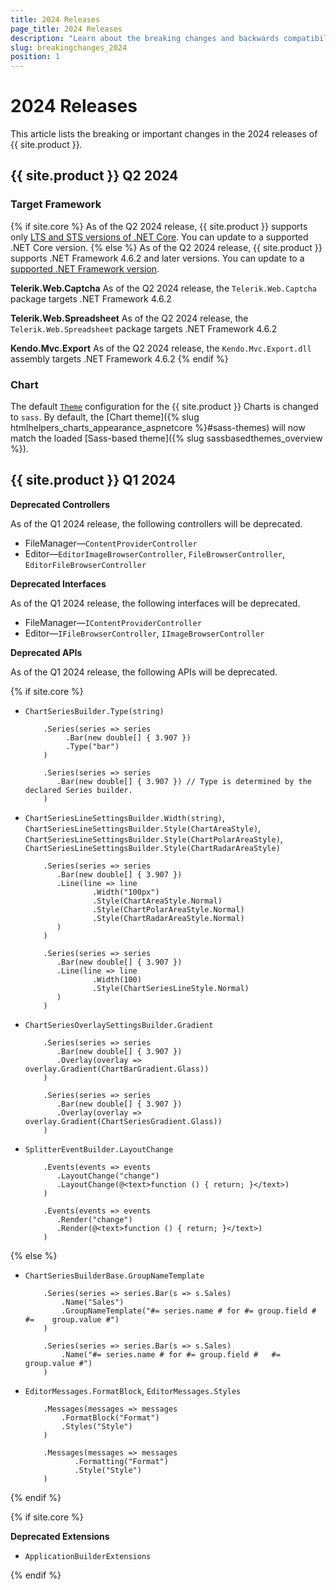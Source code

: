 ```yaml
---
title: 2024 Releases
page_title: 2024 Releases
description: "Learn about the breaking changes and backwards compatibility released by {{ site.product }} in 2024."
slug: breakingchanges_2024
position: 1
---
```


# 2024 Releases

This article lists the breaking or important changes in the 2024 releases of {{ site.product }}.

## {{ site.product }} Q2 2024

### Target Framework

{% if site.core %}
As of the Q2 2024 release, {{ site.product }} supports only [LTS and STS versions of .NET Core](https://dotnet.microsoft.com/en-us/platform/support/policy/dotnet-core#lifecycle). You can update to a supported .NET Core version.
{% else %}
As of the Q2 2024 release, {{ site.product }} supports .NET Framework 4.6.2 and later versions. You can update to a [supported .NET Framework version](https://learn.microsoft.com/en-us/lifecycle/products/microsoft-net-framework).

**Telerik.Web.Captcha**
As of the Q2 2024 release, the `Telerik.Web.Captcha` package targets .NET Framework 4.6.2

**Telerik.Web.Spreadsheet**
As of the Q2 2024 release, the `Telerik.Web.Spreadsheet` package targets .NET Framework 4.6.2

**Kendo.Mvc.Export**
As of the Q2 2024 release, the `Kendo.Mvc.Export.dll` assembly targets .NET Framework 4.6.2
{% endif %}

### Chart

The default [`Theme`](/api/kendo.mvc.ui.fluent/chartbuilder#themesystemstring) configuration for the {{ site.product }} Charts is changed to `sass`. By default, the [Chart theme]({% slug htmlhelpers_charts_appearance_aspnetcore %}#sass-themes) will now match the loaded [Sass-based theme]({% slug sassbasedthemes_overview %}).

## {{ site.product }} Q1 2024

**Deprecated Controllers**

As of the Q1 2024 release, the following controllers will be deprecated.

* FileManager&mdash;`ContentProviderController`
* Editor&mdash;`EditorImageBrowserController`, `FileBrowserController`, `EditorFileBrowserController`

**Deprecated Interfaces**

As of the Q1 2024 release, the following interfaces will be deprecated.

* FileManager&mdash;`IContentProviderController`
* Editor&mdash;`IFileBrowserController`, `IImageBrowserController` 

**Deprecated APIs**

As of the Q1 2024 release, the following APIs will be deprecated.


{% if site.core %}
* `ChartSeriesBuilder.Type(string)`

    ```Deprecated
        .Series(series => series
             .Bar(new double[] { 3.907 })
             .Type("bar")
        )
    ```
    ```Alternative
        .Series(series => series
           .Bar(new double[] { 3.907 }) // Type is determined by the declared Series builder.
        )
    ```

* `ChartSeriesLineSettingsBuilder.Width(string)`, `ChartSeriesLineSettingsBuilder.Style(ChartAreaStyle)`,
`ChartSeriesLineSettingsBuilder.Style(ChartPolarAreaStyle)`,
`ChartSeriesLineSettingsBuilder.Style(ChartRadarAreaStyle)`

    ```Deprecated
        .Series(series => series
           .Bar(new double[] { 3.907 })
           .Line(line => line
                   .Width("100px")
                   .Style(ChartAreaStyle.Normal)
                   .Style(ChartPolarAreaStyle.Normal)
                   .Style(ChartRadarAreaStyle.Normal)
           )
        )
    ```
    ```Alternative
        .Series(series => series
           .Bar(new double[] { 3.907 })
           .Line(line => line
                   .Width(100)
                   .Style(ChartSeriesLineStyle.Normal)
           )
        )
    ```

* `ChartSeriesOverlaySettingsBuilder.Gradient`

    ```Deprecated
        .Series(series => series
           .Bar(new double[] { 3.907 })
           .Overlay(overlay => overlay.Gradient(ChartBarGradient.Glass))
        )
    ```
    ```Alternative
        .Series(series => series
           .Bar(new double[] { 3.907 })
           .Overlay(overlay => overlay.Gradient(ChartSeriesGradient.Glass))
        )
    ```

* `SplitterEventBuilder.LayoutChange`

    ```Deprecated
        .Events(events => events
           .LayoutChange("change")
           .LayoutChange(@<text>function () { return; }</text>)
        )
    ```
    ```Alternative
        .Events(events => events
           .Render("change")
           .Render(@<text>function () { return; }</text>)
        )
    ```

{% else %}


* `ChartSeriesBuilderBase.GroupNameTemplate`

    ```Deprecated
        .Series(series => series.Bar(s => s.Sales)
            .Name("Sales")
            .GroupNameTemplate("#= series.name # for #= group.field #   #=    group.value #")
        )
    ```
    ```Alternative
        .Series(series => series.Bar(s => s.Sales)
            .Name("#= series.name # for #= group.field #   #=    group.value #")
        )
    ```

* `EditorMessages.FormatBlock`, `EditorMessages.Styles`
    ```Deprecated
        .Messages(messages => messages
            .FormatBlock("Format")
            .Styles("Style")
        )
    ```
    ```Alternative
        .Messages(messages => messages
               .Formatting("Format")
               .Style("Style")
        )
    ```

{% endif %}

{% if site.core %}

**Deprecated Extensions**

* `ApplicationBuilderExtensions`

{% endif %}
